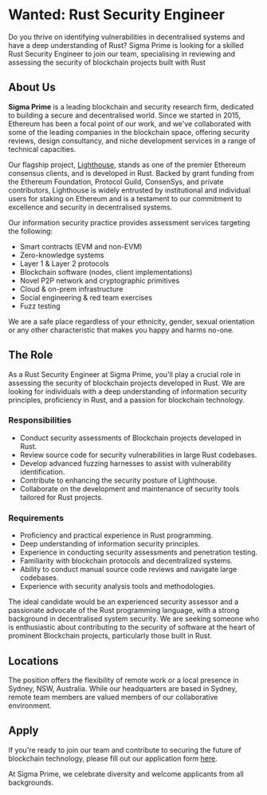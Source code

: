 # Wanted: Rust Security Engineer

Do you thrive on identifying vulnerabilities in decentralised systems and have a deep understanding of Rust? Sigma Prime is looking for a skilled Rust Security Engineer to join our team, specialising in reviewing and assessing the security of blockchain projects built with Rust

## About Us

**Sigma Prime** is a leading blockchain and security research firm,  dedicated to building a secure and decentralised world.  Since we started in 2015, Ethereum has been a focal point of our work, and we've collaborated with some of the leading companies in the blockchain space, offering security reviews, design consultancy, and niche development services in a range of technical capacities.

Our flagship project, [Lighthouse](https://lighthouse.sigmaprime.io/), stands as one of the premier Ethereum consensus clients, and is developed in Rust. Backed by grant funding from the Ethereum Foundation, Protocol Guild, ConsenSys, and private contributors, Lighthouse is widely entrusted by institutional and individual users for staking on Ethereum and is a testament to our commitment to excellence and security in decentralised systems.

Our information security practice provides assessment services targeting the following:

* Smart contracts (EVM and non-EVM)
* Zero-knowledge systems
* Layer 1 & Layer 2 protocols
* Blockchain software (nodes, client implementations)
* Novel P2P network and cryptographic primitives
* Cloud & on-prem infrastructure
* Social engineering & red team exercises
* Fuzz testing

We are a safe place regardless of your ethnicity, gender, sexual orientation or any other characteristic that makes you happy and harms no-one.

## The Role

As a Rust Security Engineer at Sigma Prime, you'll play a crucial role in assessing the security of blockchain projects developed in Rust. We are looking for individuals with a deep understanding of information security principles, proficiency in Rust, and a passion for blockchain technology.

### Responsibilities

* Conduct security assessments of Blockchain projects developed in Rust.
* Review source code for security vulnerabilities in large Rust codebases.
* Develop advanced fuzzing harnesses to assist with vulnerability identification.
* Contribute to enhancing the security posture of Lighthouse.
* Collaborate on the development and maintenance of security tools tailored for Rust projects.

### Requirements

* Proficiency and practical experience in Rust programming.
* Deep understanding of information security principles.
* Experience in conducting security assessments and penetration testing.
* Familiarity with blockchain protocols and decentralized systems.
* Ability to conduct manual source code reviews and navigate large codebases.
* Experience with security analysis tools and methodologies.

The ideal candidate would be an experienced security assessor and a passionate advocate of the Rust programming language, with a strong background in decentralised system security. We are seeking someone who is enthusiastic about contributing to the security of software at the heart of prominent Blockchain projects, particularly those built in Rust.

## Locations

The position offers the flexibility of remote work or a local presence in Sydney, NSW, Australia. While our headquarters are based in Sydney, remote team members are valued members of our collaborative environment.

## Apply

If you're ready to join our team and contribute to securing the future of blockchain technology, please fill out our application form [here](https://forms.gle/1AHYRya3iQTjdsuv9). 

At Sigma Prime, we celebrate diversity and welcome applicants from all backgrounds.
